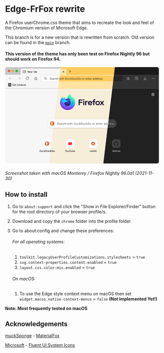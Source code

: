 # Edge-FrFox rewrite
A Firefox userChrome.css theme that aims to recreate the look and feel of the Chromium version of Microsoft Edge.

This branch is for a new version that is rewritten from scratch. Old version can be found in the [`main`](https://github.com/bmFtZQ/Edge-FrFox/tree/main) branch.

#### This version of the theme has only been test on Firefox Nightly 96 but should work on Firefox 94.

![thumbnail](screenshots/thumb.png)
###### Screenshot taken with macOS Monterey / Firefox Nightly 96.0a1 (2021-11-30)

## How to install
1. Go to `about:support` and click the "Show in File Explorer/Finder" button for the root directory of your browser profile/s.
2. Download and copy the `chrome` folder into the profile folder.
3. Go to about:config and change these preferences:
   ###### For all operating systems:
   1. `toolkit.legacyUserProfileCustomizations.stylesheets` = `true`
   2. `svg.context-properties.content.enabled` = `true`
   3. `layout.css.color-mix.enabled` = `true`

   ###### On macOS:
   1. To use the Edge style context menu on macOS then set `widget.macos.native-context-menus` = `false` **(Not Implemented Yet!)**
   
**Note: Most frequently tested on macOS**

## Acknowledgements
[muckSponge](https://github.com/muckSponge) - [MaterialFox](https://github.com/muckSponge/MaterialFox)

[Microsoft](https://github.com/microsoft) - [Fluent UI System Icons](https://github.com/microsoft/fluentui-system-icons)
